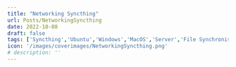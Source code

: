 ```yaml
---
title: "Networking Syncthing"
url: Posts/NetworkingSyncthing
date: 2022-10-08
draft: false
tags: ['Syncthing','Ubuntu','Windows','MacOS','Server','File Synchronisation']
icon: '/images/coverimages/NetworkingSyncthing.png'
# description: ''
---
```


